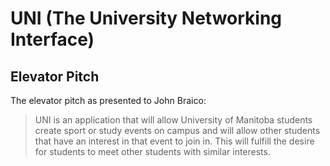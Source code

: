 # UNI (The University Networking Interface)

## Elevator Pitch 
The elevator pitch as presented to John Braico:
> UNI is an application that will allow University of Manitoba students create sport or study events on campus and will allow other students that have an interest in that event to join in. This will fulfill the desire for students to meet other students with similar interests.
